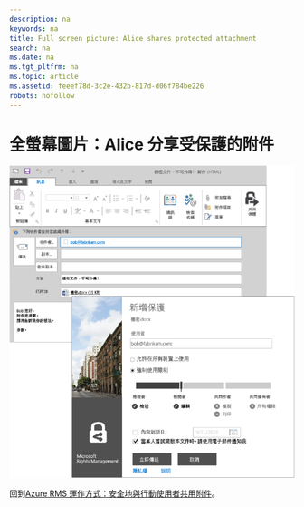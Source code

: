 ```yaml
---
description: na
keywords: na
title: Full screen picture: Alice shares protected attachment
search: na
ms.date: na
ms.tgt_pltfrm: na
ms.topic: article
ms.assetid: feeef78d-3c2e-432b-817d-d06f784be226
robots: nofollow
---
```

# 全螢幕圖片：Alice 分享受保護的附件
![](../Image/AzRMS_StoryboardEmaill1.PNG)

回到[Azure RMS 運作方式：安全地與行動使用者共用附件](http://technet.microsoft.com/library/jj585026.aspx)。

